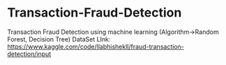 # Transaction-Fraud-Detection
Transaction Fraud Detection using machine learning (Algorithm->Random Forest, Decision Tree)
DataSet LInk: https://www.kaggle.com/code/llabhishekll/fraud-transaction-detection/input
